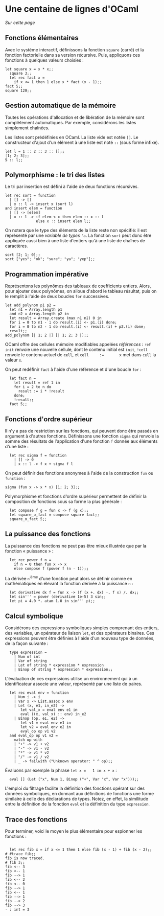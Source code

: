 Une centaine de lignes d'OCaml
==============================

*Sur cette page*

Fonctions élémentaires
----------------------

Avec le système interactif, définissons la fonction `square` (carré) et la fonction factorielle dans sa version récursive. Puis, appliquons ces fonctions à quelques valeurs choisies :

~~~~ {.listing ml:content="ocaml"}
let square x = x * x;;
  square 3;;
  let rec fact x =
    if x <= 1 then 1 else x * fact (x - 1);;
fact 5;;
square 120;;
~~~~

Gestion automatique de la mémoire
---------------------------------

Toutes les opérations d'allocation et de libération de la mémoire sont complètement automatiques. Par exemple, considérons les listes simplement chaînées.

Les listes sont prédéfinies en OCaml. La liste vide est notée `[]`. Le constructeur d'ajout d'un élément à une liste est noté `::` (sous forme infixe).

~~~~ {.listing ml:content="ocaml"}
let l = 1 :: 2 :: 3 :: [];;
[1; 2; 3];;
5 :: l;;
~~~~

Polymorphisme : le tri des listes
---------------------------------

Le tri par insertion est défini à l'aide de deux fonctions récursives.

~~~~ {.listing ml:content="ocaml"}
let rec sort = function
  | [] -> []
  | x :: l -> insert x (sort l)
and insert elem = function
  | [] -> [elem]
  | x :: l -> if elem < x then elem :: x :: l
              else x :: insert elem l;;
~~~~

On notera que le type des éléments de la liste reste non spécifié: il est représenté par une *variable de types* `'a`. La fonction `sort` peut donc être appliquée aussi bien à une liste d'entiers qu'à une liste de chaînes de caractères.

~~~~ {.listing ml:content="ocaml"}
sort [2; 1; 0];;
sort ["yes"; "ok"; "sure"; "ya"; "yep"];;
~~~~

Programmation impérative
------------------------

Représentons les polynômes des tableaux de coefficients entiers. Alors, pour ajouter deux polynômes, on alloue d'abord le tableau résultat, puis on le remplit à l'aide de deux boucles `for` successives.

~~~~ {.listing ml:content="ocaml"}
let add_polynom p1 p2 =
  let n1 = Array.length p1
  and n2 = Array.length p2 in
  let result = Array.create (max n1 n2) 0 in
  for i = 0 to n1 - 1 do result.(i) <- p1.(i) done;
  for i = 0 to n2 - 1 do result.(i) <- result.(i) + p2.(i) done;
  result;;
add_polynom [| 1; 2 |] [| 1; 2; 3 |];;
~~~~

OCaml offre des cellules mémoire modifiables appelées *références* : `ref init` renvoie une nouvelle cellule, dont le contenu initial est `init`, `!cell` renvoie le contenu actuel de `cell`, et `cell     :=       x` met dans `cell` la valeur `x`.

On peut redéfinir `fact` à l'aide d'une référence et d'une boucle `for` :

~~~~ {.listing ml:content="ocaml"}
  let fact n =
    let result = ref 1 in
    for i = 2 to n do
      result := i * !result
    done;
    !result;;
  fact 5;;
~~~~

Fonctions d'ordre supérieur
---------------------------

Il n'y a pas de restriction sur les fonctions, qui peuvent donc être passés en argument à d'autres fonctions. Définissons une fonction `sigma` qui renvoie la somme des résultats de l'application d'une fonction `f` donnée aux éléments d'une liste :

~~~~ {.listing ml:content="ocaml"}
  let rec sigma f = function
    | [] -> 0
    | x :: l -> f x + sigma f l
~~~~

On peut définir des fonctions anonymes à l'aide de la construction `fun` ou `function` :

~~~~ {.listing ml:content="ocaml"}
sigma (fun x -> x * x) [1; 2; 3];;
~~~~

Polymorphisme et fonctions d'ordre supérieur permettent de définir la composition de fonctions sous sa forme la plus générale :

~~~~ {.listing ml:content="ocaml"}
  let compose f g = fun x -> f (g x);;
  let square_o_fact = compose square fact;;
  square_o_fact 5;;
~~~~

La puissance des fonctions
--------------------------

La puissance des fonctions ne peut pas être mieux illustrée que par la fonction « puissance » :

~~~~ {.listing ml:content="ocaml"}
  let rec power f n = 
    if n = 0 then fun x -> x 
    else compose f (power f (n - 1));;
~~~~

La dérivée `n`<sup>ième</sup> d'une fonction peut alors se définir comme en mathématiques en élevant la fonction dérivée à la puissance `n` :

~~~~ {.listing ml:content="ocaml"}
  let derivative dx f = fun x -> (f (x +. dx) -. f x) /. dx;;
  let sin''' = power (derivative 1e-5) 3 sin;;
  let pi = 4.0 *. atan 1.0 in sin''' pi;;
~~~~

Calcul symbolique
-----------------

Considérons des expressions symboliques simples comprenant des entiers, des variables, un opérateur de liaison `let`, et des opérateurs binaires. Ces expressions peuvent être définies à l'aide d'un nouveau type de données, de la façon suivante :

~~~~ {.listing ml:content="ocaml"}
  type expression =
    | Num of int
    | Var of string
    | Let of string * expression * expression
    | Binop of string * expression * expression;;
~~~~

L'évaluation de ces expressions utilise un environnement qui à un identificateur associe une valeur, représenté par une liste de paires.

~~~~ {.listing ml:content="ocaml"}
  let rec eval env = function
    | Num i -> i
    | Var x -> List.assoc x env
    | Let (x, e1, in_e2) ->
       let val_x = eval env e1 in
       eval ((x, val_x) :: env) in_e2
    | Binop (op, e1, e2) ->
       let v1 = eval env e1 in
       let v2 = eval env e2 in
       eval_op op v1 v2
  and eval_op op v1 v2 =
    match op with
    | "+" -> v1 + v2
    | "-" -> v1 - v2
    | "*" -> v1 * v2
    | "/" -> v1 / v2
    | _ -> failwith ("Unknown operator: " ^ op);;
~~~~

Évaluons par exemple la phrase `let x =   1 in x + x` :

~~~~ {.listing ml:content="ocaml"}
  eval [] (Let ("x", Num 1, Binop ("+", Var "x", Var "x")));;
~~~~

L'emploi du filtrage facilite la définition des fonctions opérant sur des données symboliques, en donnant aux définitions de fonctions une forme similaire à celle des déclarations de types. Notez, en effet, la similitude entre la définition de la fonction `eval` et la définition du type `expression`.

Trace des fonctions
-------------------

Pour terminer, voici le moyen le plus élémentaire pour espionner les fonctions :

~~~~ {.listing}

  let rec fib x = if x <= 1 then 1 else fib (x - 1) + fib (x - 2);;
# #trace fib;;
fib is now traced.
# fib 3;;
fib <-- 3
fib <-- 1
fib --> 1
fib <-- 2
fib <-- 0
fib --> 1
fib <-- 1
fib --> 1
fib --> 2
fib --> 3
- : int = 3
~~~~

